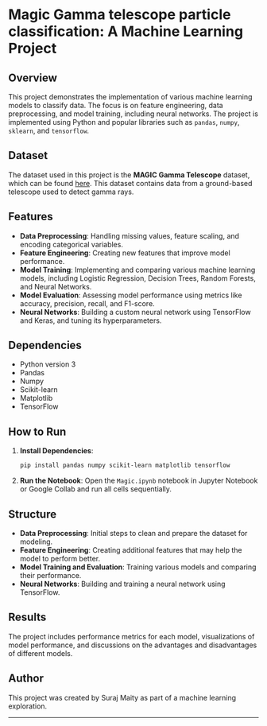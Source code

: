 
# Magic Gamma telescope particle classification: A Machine Learning Project

## Overview

This project demonstrates the implementation of various machine learning models to classify data. The focus is on feature engineering, data preprocessing, and model training, including neural networks. The project is implemented using Python and popular libraries such as `pandas`, `numpy`, `sklearn`, and `tensorflow`.

## Dataset

The dataset used in this project is the **MAGIC Gamma Telescope** dataset, which can be found [here](https://archive.ics.uci.edu/dataset/159/magic+gamma+telescope). This dataset contains data from a ground-based telescope used to detect gamma rays.

## Features

- **Data Preprocessing**: Handling missing values, feature scaling, and encoding categorical variables.
- **Feature Engineering**: Creating new features that improve model performance.
- **Model Training**: Implementing and comparing various machine learning models, including Logistic Regression, Decision Trees, Random Forests, and Neural Networks.
- **Model Evaluation**: Assessing model performance using metrics like accuracy, precision, recall, and F1-score.
- **Neural Networks**: Building a custom neural network using TensorFlow and Keras, and tuning its hyperparameters.

## Dependencies

- Python version 3
- Pandas
- Numpy
- Scikit-learn
- Matplotlib
- TensorFlow

## How to Run

1. **Install Dependencies**: 
   ```bash
   pip install pandas numpy scikit-learn matplotlib tensorflow
   ```
2. **Run the Notebook**: 
   Open the `Magic.ipynb` notebook in Jupyter Notebook or Google Collab and run all cells sequentially.

## Structure

- **Data Preprocessing**: Initial steps to clean and prepare the dataset for modeling.
- **Feature Engineering**: Creating additional features that may help the model to perform better.
- **Model Training and Evaluation**: Training various models and comparing their performance.
- **Neural Networks**: Building and training a neural network using TensorFlow.

## Results

The project includes performance metrics for each model, visualizations of model performance, and discussions on the advantages and disadvantages of different models.

## Author

This project was created by Suraj Maity as part of a machine learning exploration.

---

